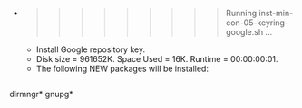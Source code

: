 * >>>>>>>>> Running inst-min-con-05-keyring-google.sh ...
  * Install Google repository key.
  * Disk size = 961652K. Space Used = 16K. Runtime = 00:00:00:01.
  * The following NEW packages will be installed:
  ```bash
dirmngr* gnupg*
  ```
